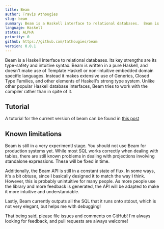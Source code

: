 ```yaml
---
title: Beam
author: Travis Athougies
slug: beam
summary: Beam is a Haskell interface to relational databases.  Beam is written in a pure Haskell, and doesn't make use of Template Haskell or non-intuitive embedded domain specific languages
language: Haskell
status: ALPHA
priority: 0
github: https://github.com/tathougies/beam
version: 0.0.1
---
```


Beam is a Haskell interface to relational databases. Its key strengths are its type-safety and
intuitive syntax. Beam is written in a pure Haskell, and doesn't make use of Template Haskell or
non-intuitive embedded domain specific languages. Instead it makes extensive use of Generics, Closed
Type Families, and other elements of Haskell's strong type system. Unlike other popular Haskell
database interfaces, Beam tries to work with the compiler rather than in spite of it.

## Tutorial

A tutorial for the current version of beam can be found in [this post](post:2015-01-12-beam-typesafe-haskell-database-interface)

## Known limitations

Beam is still in a very experimentl stage. You should not use Beam for production systems yet. While
most SQL works correctly when dealing with tables, there are still known problems in dealing with
projections involving standalone expressions. These will be fixed in time.

Additionally, the Beam API is still in a constant state of flux. In some ways, it's a bit obtuse,
since I basically designed it to match the way I think. However, this is probably unintuitive for
many people. As more people use the library and more feedback is generated, the API will be adapted
to make it more intuitive and understandable.

Lastly, Beam currently outputs all the SQL that it runs onto stdout, which is not very elegant, but
helps me with debugging!

That being said, please file issues and comments on GitHub! I'm always looking for feedback, and
pull requests are always welcome!
